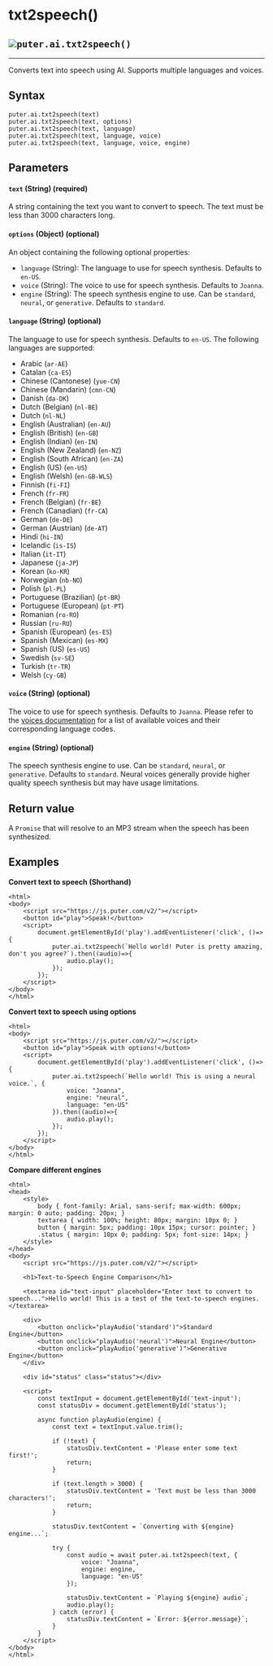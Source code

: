 # txt2speech()
![](https://docs.puter.com/./assets/img/function.svg)`puter.ai.txt2speech()`
------------------------------------------------------

* * *

Converts text into speech using AI. Supports multiple languages and voices.

[](#syntax)Syntax
-----------------

```
puter.ai.txt2speech(text)
puter.ai.txt2speech(text, options)
puter.ai.txt2speech(text, language)
puter.ai.txt2speech(text, language, voice)
puter.ai.txt2speech(text, language, voice, engine)

```


[](#parameters)Parameters
-------------------------

#### [](#-code-text-code-string-required-)`text` (String) (required)

A string containing the text you want to convert to speech. The text must be less than 3000 characters long.

#### [](#-code-options-code-object-optional-)`options` (Object) (optional)

An object containing the following optional properties:

*   `language` (String): The language to use for speech synthesis. Defaults to `en-US`.
*   `voice` (String): The voice to use for speech synthesis. Defaults to `Joanna`.
*   `engine` (String): The speech synthesis engine to use. Can be `standard`, `neural`, or `generative`. Defaults to `standard`.

#### [](#-code-language-code-string-optional-)`language` (String) (optional)

The language to use for speech synthesis. Defaults to `en-US`. The following languages are supported:

*   Arabic (`ar-AE`)
*   Catalan (`ca-ES`)
*   Chinese (Cantonese) (`yue-CN`)
*   Chinese (Mandarin) (`cmn-CN`)
*   Danish (`da-DK`)
*   Dutch (Belgian) (`nl-BE`)
*   Dutch (`nl-NL`)
*   English (Australian) (`en-AU`)
*   English (British) (`en-GB`)
*   English (Indian) (`en-IN`)
*   English (New Zealand) (`en-NZ`)
*   English (South African) (`en-ZA`)
*   English (US) (`en-US`)
*   English (Welsh) (`en-GB-WLS`)
*   Finnish (`fi-FI`)
*   French (`fr-FR`)
*   French (Belgian) (`fr-BE`)
*   French (Canadian) (`fr-CA`)
*   German (`de-DE`)
*   German (Austrian) (`de-AT`)
*   Hindi (`hi-IN`)
*   Icelandic (`is-IS`)
*   Italian (`it-IT`)
*   Japanese (`ja-JP`)
*   Korean (`ko-KR`)
*   Norwegian (`nb-NO`)
*   Polish (`pl-PL`)
*   Portuguese (Brazilian) (`pt-BR`)
*   Portuguese (European) (`pt-PT`)
*   Romanian (`ro-RO`)
*   Russian (`ru-RU`)
*   Spanish (European) (`es-ES`)
*   Spanish (Mexican) (`es-MX`)
*   Spanish (US) (`es-US`)
*   Swedish (`sv-SE`)
*   Turkish (`tr-TR`)
*   Welsh (`cy-GB`)

#### [](#-code-voice-code-string-optional-)`voice` (String) (optional)

The voice to use for speech synthesis. Defaults to `Joanna`. Please refer to the [voices documentation](https://docs.aws.amazon.com/polly/latest/dg/available-voices.html) for a list of available voices and their corresponding language codes.

#### [](#-code-engine-code-string-optional-)`engine` (String) (optional)

The speech synthesis engine to use. Can be `standard`, `neural`, or `generative`. Defaults to `standard`. Neural voices generally provide higher quality speech synthesis but may have usage limitations.

[](#return-value)Return value
-----------------------------

A `Promise` that will resolve to an MP3 stream when the speech has been synthesized.

[](#examples)Examples
---------------------

**Convert text to speech (Shorthand)**

```
<html>
<body>
    <script src="https://js.puter.com/v2/"></script>
    <button id="play">Speak!</button>
    <script>
        document.getElementById('play').addEventListener('click', ()=>{
            puter.ai.txt2speech(`Hello world! Puter is pretty amazing, don't you agree?`).then((audio)=>{
                audio.play();
            });
        });
    </script>
</body>
</html>

```


**Convert text to speech using options**

```
<html>
<body>
    <script src="https://js.puter.com/v2/"></script>
    <button id="play">Speak with options!</button>
    <script>
        document.getElementById('play').addEventListener('click', ()=>{
            puter.ai.txt2speech(`Hello world! This is using a neural voice.`, {
                voice: "Joanna",
                engine: "neural",
                language: "en-US"
            }).then((audio)=>{
                audio.play();
            });
        });
    </script>
</body>
</html>

```


**Compare different engines**

```
<html>
<head>
    <style>
        body { font-family: Arial, sans-serif; max-width: 600px; margin: 0 auto; padding: 20px; }
        textarea { width: 100%; height: 80px; margin: 10px 0; }
        button { margin: 5px; padding: 10px 15px; cursor: pointer; }
        .status { margin: 10px 0; padding: 5px; font-size: 14px; }
    </style>
</head>
<body>
    <script src="https://js.puter.com/v2/"></script>
    
    <h1>Text-to-Speech Engine Comparison</h1>
    
    <textarea id="text-input" placeholder="Enter text to convert to speech...">Hello world! This is a test of the text-to-speech engines.</textarea>
    
    <div>
        <button onclick="playAudio('standard')">Standard Engine</button>
        <button onclick="playAudio('neural')">Neural Engine</button>
        <button onclick="playAudio('generative')">Generative Engine</button>
    </div>
    
    <div id="status" class="status"></div>

    <script>
        const textInput = document.getElementById('text-input');
        const statusDiv = document.getElementById('status');
        
        async function playAudio(engine) {
            const text = textInput.value.trim();
            
            if (!text) {
                statusDiv.textContent = 'Please enter some text first!';
                return;
            }
            
            if (text.length > 3000) {
                statusDiv.textContent = 'Text must be less than 3000 characters!';
                return;
            }
            
            statusDiv.textContent = `Converting with ${engine} engine...`;
            
            try {
                const audio = await puter.ai.txt2speech(text, {
                    voice: "Joanna",
                    engine: engine,
                    language: "en-US"
                });
                
                statusDiv.textContent = `Playing ${engine} audio`;
                audio.play();
            } catch (error) {
                statusDiv.textContent = `Error: ${error.message}`;
            }
        }
    </script>
</body>
</html>

```
